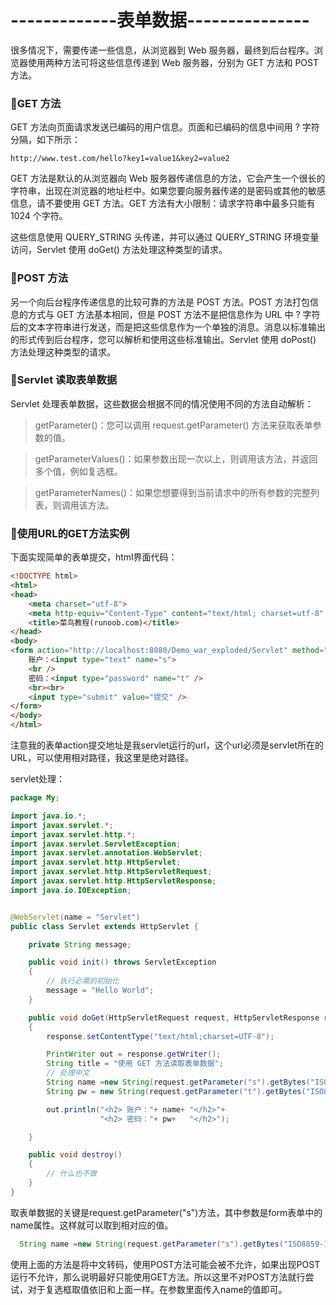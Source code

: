 # -------------表单数据--------------- #

很多情况下，需要传递一些信息，从浏览器到 Web 服务器，最终到后台程序。浏览器使用两种方法可将这些信息传递到 Web 服务器，分别为 GET 方法和 POST 方法。

### :game_die:GET 方法 ###

GET 方法向页面请求发送已编码的用户信息。页面和已编码的信息中间用 ? 字符分隔，如下所示：

``http://www.test.com/hello?key1=value1&key2=value2``

GET 方法是默认的从浏览器向 Web 服务器传递信息的方法，它会产生一个很长的字符串，出现在浏览器的地址栏中。如果您要向服务器传递的是密码或其他的敏感信息，请不要使用 GET 方法。GET 方法有大小限制：请求字符串中最多只能有 1024 个字符。

这些信息使用 QUERY_STRING 头传递，并可以通过 QUERY_STRING 环境变量访问，Servlet 使用 doGet() 方法处理这种类型的请求。

### :game_die:POST 方法 ###

另一个向后台程序传递信息的比较可靠的方法是 POST 方法。POST 方法打包信息的方式与 GET 方法基本相同，但是 POST 方法不是把信息作为 URL 中 ? 字符后的文本字符串进行发送，而是把这些信息作为一个单独的消息。消息以标准输出的形式传到后台程序，您可以解析和使用这些标准输出。Servlet 使用 doPost() 方法处理这种类型的请求。

### :game_die:Servlet 读取表单数据 ###

Servlet 处理表单数据，这些数据会根据不同的情况使用不同的方法自动解析：

>getParameter()：您可以调用 request.getParameter() 方法来获取表单参数的值。

>getParameterValues()：如果参数出现一次以上，则调用该方法，并返回多个值，例如复选框。

>getParameterNames()：如果您想要得到当前请求中的所有参数的完整列表，则调用该方法。


### :game_die:使用URL的GET方法实例 ###

下面实现简单的表单提交，html界面代码：

```html
<!DOCTYPE html>
<html>
<head>
    <meta charset="utf-8">
    <meta http-equiv="Content-Type" content="text/html; charset=utf-8" />
    <title>菜鸟教程(runoob.com)</title>
</head>
<body>
<form action="http://localhost:8080/Demo_war_exploded/Servlet" method="GET">
    账户：<input type="text" name="s">
    <br />
    密码：<input type="password" name="t" />
    <br><br>
    <input type="submit" value="提交" />
</form>
</body>
</html>
```

注意我的表单action提交地址是我servlet运行的url，这个url必须是servlet所在的URL，可以使用相对路径，我这里是绝对路径。

servlet处理：

```java
package My;

import java.io.*;
import javax.servlet.*;
import javax.servlet.http.*;
import javax.servlet.ServletException;
import javax.servlet.annotation.WebServlet;
import javax.servlet.http.HttpServlet;
import javax.servlet.http.HttpServletRequest;
import javax.servlet.http.HttpServletResponse;
import java.io.IOException;


@WebServlet(name = "Servlet")
public class Servlet extends HttpServlet {

    private String message;

    public void init() throws ServletException
    {
        // 执行必需的初始化
        message = "Hello World";
    }

    public void doGet(HttpServletRequest request, HttpServletResponse response) throws ServletException, IOException
    {
        response.setContentType("text/html;charset=UTF-8");

        PrintWriter out = response.getWriter();
        String title = "使用 GET 方法读取表单数据";
        // 处理中文
        String name =new String(request.getParameter("s").getBytes("ISO8859-1"),"UTF-8");
        String pw = new String(request.getParameter("t").getBytes("ISO8859-1"),"UTF-8");

        out.println("<h2> 账户："+ name+ "</h2>"+
                    "<h2> 密码："+ pw+   "</h2>");

    }

    public void destroy()
    {
        // 什么也不做
    }
}
```

取表单数据的关键是request.getParameter("s")方法，其中参数是form表单中的name属性。这样就可以取到相对应的值。

```java
  String name =new String(request.getParameter("s").getBytes("ISO8859-1"),"UTF-8");
```

使用上面的方法是将中文转码，使用POST方法可能会被不允许，如果出现POST运行不允许，那么说明最好只能使用GET方法。所以这里不对POST方法就行尝试，对于复选框取值依旧和上面一样。在参数里面传入name的值即可。


















